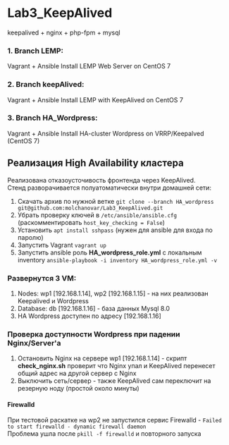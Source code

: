 # Lab3_KeepAlived
keepalived + nginx + php-fpm + mysql


### 1. Branch LEMP: 
Vagrant + Ansible Install LEMP Web Server on CentOS 7

### 2. Branch keepAlived:
Vagrant + Ansible Install LEMP with KeepAlived on CentOS 7 

### 3. Branch HA_Wordpress:
Vagrant + Ansible Install HA-cluster Wordpress on VRRP/Keepalved (CentOS 7) 




## Реализация High Availability кластера
Реализована отказоусточивость фронтенда через KeepAlived. \
Стенд разворачивается полуатоматически внутри домашней сети: 
1) Скачать архив по нужной ветке `git clone --branch HA_wordpress git@github.com:molchanovar/Lab3_KeepAlived.git` 
2) Убрать проверку ключей в `/etc/ansible/ansible.cfg` (раскомментировать `host_key_checking = False`)
3) Установить `apt install sshpass` (нужен для ansible для входа по паролю)
4) Запустить Vagrant `vagrant up`
5) Запустить ansible роль **HA_wordpress_role.yml** с локальным inventory `ansible-playbook -i inventory HA_wordpress_role.yml -v `


### Развернутся 3 VM: 
1) Nodes: wp1 [192.168.1.14], wp2 [192.168.1.15] - на них реализован Keepalived и Wordpress
2) Database: db [192.168.1.16] - база данных Mysql 8.0
3) HA Wordpress доступен по адресу [192.168.1.16]


### Проверка доступности Wordpress при падении Nginx/Server'а
1) Остановить Nginx на сервере wp1 [192.168.1.14] - скрипт **check_nginx.sh** проверит что Nginx упал и KeepAlived перенесет общий адрес на другой сервер c Nginx
2) Выключить сеть/сервер - также KeepAlived сам переключит на резерную ноду (простой около минуты)

#### Firewalld
При тестовой раскатке на wp2 не запустился сервис Firewalld - `Failed to start firewalld - dynamic firewall daemon` \
Проблема ушла после `pkill -f firewalld` и повторного запуска
